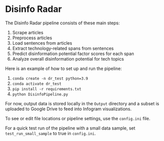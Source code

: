 # Disinfo Radar

The Disinfo Radar pipeline consists of these main steps:
1. Scrape articles 
2. Preprocess articles
3. Load sentences from articles
4. Extract technology-related spans from sentences
5. Predict disinformation potential factor scores for each span
6. Analyze overall disinformation potential for tech topics

Here is an example of how to set up and run the pipeline:

1. `conda create -n dr_test python=3.9`
2. `conda activate dr_test`
3. `pip install -r requirements.txt`
4. `python DisinfoPipeline.py`

For now, output data is stored locally in the `Output` directory and a subset is uploaded to Google Drive to feed into Infogram visualizations.

To see or edit file locations or pipeline settings, use the `config.ini` file.

For a quick test run of the pipeline with a small data sample, set `test_run_small_sample` to true in `config.ini`.
